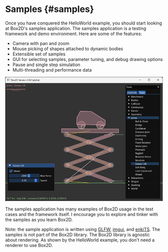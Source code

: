 # Samples {#samples}
Once you have conquered the HelloWorld example, you should start looking
at Box2D's samples application. The samples application is a testing framework and demo
environment. Here are some of the features:
- Camera with pan and zoom
- Mouse picking of shapes attached to dynamic bodies
- Extensible set of samples
- GUI for selecting samples, parameter tuning, and debug drawing options
- Pause and single step simulation
- Multi-threading and performance data

![Box2D Samples](images/samples.png)

The samples application has many examples of Box2D usage in the test cases and the
framework itself. I encourage you to explore and tinker with the samples
as you learn Box2D.

Note: the sample application is written using [GLFW](https://www.glfw.org),
[imgui](https://github.com/ocornut/imgui), and [enkiTS](https://github.com/dougbinks/enkiTS). The samples is not part of the Box2D library. The Box2D library is agnostic about rendering. As shown by the HelloWorld example, you don't need a renderer to use Box2D.
